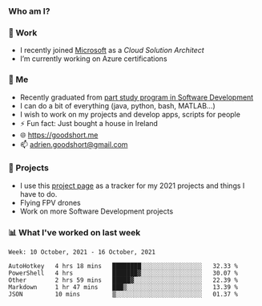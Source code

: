 ### Who am I?

<!--
**goodshort/goodshort** is a ✨ _special_ ✨ repository because its `README.md` (this file) appears on your GitHub profile.
-->
### 💼 Work
- I recently joined [Microsoft](https://www.microsoft.com/) as a _Cloud Solution Architect_
- I’m currently working on Azure certifications

### 🌱 Me
- Recently graduated from [part study program in Software Development](https://www.goodshort.me/who-am-i/studies#higher-diploma-in-software-development)
- I can do a bit of everything (java, python, bash, MATLAB...)
- I wish to work on my projects and develop apps, scripts for people
- ⚡ Fun fact: Just bought a house in Ireland
- 🌐 https://goodshort.me
- 📫 adrien.goodshort@gmail.com

### 🚧 Projects

- I use this [project page](https://github.com/users/goodshort/projects/2) as a tracker for my 2021 projects and things I have to do.
- Flying FPV drones
- Work on more Software Development projects

### 📊 What I've worked on last week

<!--START_SECTION:waka-->
```text
Week: 10 October, 2021 - 16 October, 2021

AutoHotkey   4 hrs 18 mins   ████████░░░░░░░░░░░░░░░░░   32.33 % 
PowerShell   4 hrs           ███████▓░░░░░░░░░░░░░░░░░   30.07 % 
Other        2 hrs 59 mins   █████▓░░░░░░░░░░░░░░░░░░░   22.39 % 
Markdown     1 hr 47 mins    ███▒░░░░░░░░░░░░░░░░░░░░░   13.39 % 
JSON         10 mins         ▒░░░░░░░░░░░░░░░░░░░░░░░░   01.37 % 
```
<!--END_SECTION:waka-->

